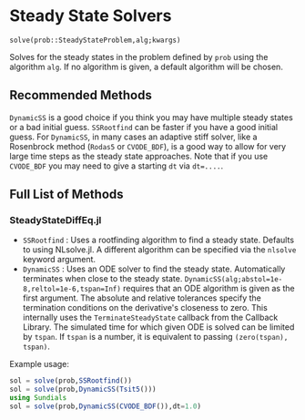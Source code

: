 # Steady State Solvers

`solve(prob::SteadyStateProblem,alg;kwargs)`

Solves for the steady states in the problem defined by `prob` using the algorithm
`alg`. If no algorithm is given, a default algorithm will be chosen.

## Recommended Methods

`DynamicSS` is a good choice if you think you may have multiple steady states
or a bad initial guess. `SSRootfind` can be faster if you have a good initial
guess. For `DynamicSS`, in many cases an adaptive stiff solver, like a
Rosenbrock method (`Rodas5` or `CVODE_BDF`), is a good way to allow for very
large time steps as the steady state approaches. Note that if you use `CVODE_BDF`
you may need to give a starting `dt` via `dt=....`.

## Full List of Methods

### SteadyStateDiffEq.jl

- `SSRootfind` : Uses a rootfinding algorithm to find a steady state. Defaults
  to using NLsolve.jl. A different algorithm can be specified via the `nlsolve`
  keyword argument.
- `DynamicSS` : Uses an ODE solver to find the steady state. Automatically
  terminates when close to the steady state.
  `DynamicSS(alg;abstol=1e-8,reltol=1e-6,tspan=Inf)` requires that an
  ODE algorithm is given as the first argument.  The absolute and
  relative tolerances specify the termination conditions on the
  derivative's closeness to zero.  This internally uses the
  `TerminateSteadyState` callback from the Callback Library.  The
  simulated time for which given ODE is solved can be limited by
  `tspan`.  If `tspan` is a number, it is equivalent to passing
  `(zero(tspan), tspan)`.

Example usage:

```julia
sol = solve(prob,SSRootfind())
sol = solve(prob,DynamicSS(Tsit5()))
using Sundials
sol = solve(prob,DynamicSS(CVODE_BDF()),dt=1.0)
```
